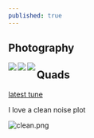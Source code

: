 ```yaml
---
published: true
---
```

## Photography

<img align="left" src="{{site.baseurl}}/media/boats-sm.jpg">
<img align="left" src="{{site.baseurl}}/media/DSC04455-1.jpg">
<img align="left" src="{{site.baseurl}}/media/20190908_114224.jpg">

## Quads

[latest tune](https://youtu.be/n923EXUID9M)

I love a clean noise plot

![clean.png]({{site.baseurl}}/media/clean.png)
